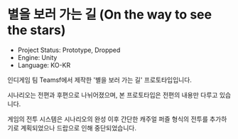 # 별을 보러 가는 길 (On the way to see the stars)
- Project Status: Prototype, Dropped
- Engine: Unity
- Language: KO-KR


인디게임 팀 Teamsf에서 제작한 '별을 보러 가는 길' 프로토타입입니다.

시나리오는 전편과 후편으로 나뉘어졌으며, 본 프로토타입은 전편의 내용만 다루고 있습니다.

게임의 전투 시스템은 시나리오의 완성 이후 간단한 캐주얼 퍼즐 형식의 전투를 추가하기로 계획되었으나 드랍으로 인해 중단되었습니다.